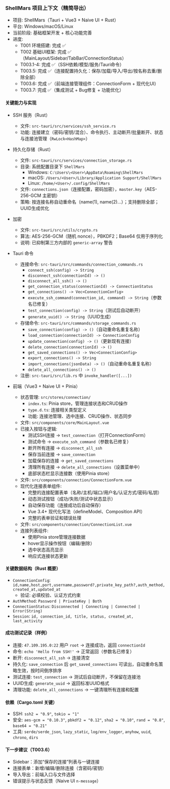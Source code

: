 ### ShellMars 项目上下文（精简导出）

- 项目: ShellMars（Tauri + Vue3 + Naive UI + Rust）
- 平台: Windows/macOS/Linux
- 当前阶段: 基础框架开发 + 核心功能完善
- 进度:
  - T001 环境搭建: 完成 ✅
  - T002 基础UI框架: 完成 ✅（MainLayout/Sidebar/TabBar/ConnectionStatus）
  - T003.1-4: 完成 ✅（SSH依赖/模型/服务/Tauri命令）
  - T003.5: 完成 ✅（连接配置持久化：保存/加载/导入/导出/按名称去重/删除全部）
  - T003.6: 完成 ✅（前端连接管理组件：ConnectionForm + 现代化UI）
  - T003.7: 完成 ✅（集成测试 + Bug修复 + 功能优化）

#### 关键能力与实现

- SSH 服务（Rust）
  - 文件: `src-tauri/src/services/ssh_service.rs`
  - 功能: 连接建立（密码/密钥/混合）、命令执行、主动断开/批量断开、状态与连接池管理（`RwLock<HashMap>`）

- 持久化存储（Rust）
  - 文件: `src-tauri/src/services/connection_storage.rs`
  - 目录: 系统配置目录下 `ShellMars`
    - Windows: `C:\Users\<User>\AppData\Roaming\ShellMars`
    - macOS: `/Users/<User>/Library/Application Support/ShellMars`
    - Linux: `/home/<User>/.config/ShellMars`
  - 文件: `connections.json`（连接配置，密码加密），`master.key`（AES-256-GCM 主密钥）
  - 策略: 按连接名称自动重命名（name(1), name(2)...）；支持删除全部；UUID生成优化

- 加密
  - 文件: `src-tauri/src/utils/crypto.rs`
  - 算法: AES-256-GCM（随机 nonce），PBKDF2；Base64 仅用于序列化
  - 说明: 已抑制第三方内部的 `generic-array` 警告

- Tauri 命令
  - 连接命令: `src-tauri/src/commands/connection_commands.rs`
    - `connect_ssh(config) -> String`
    - `disconnect_ssh(connectionId) -> ()`
    - `disconnect_all_ssh() -> ()`
    - `get_connection_status(connectionId) -> ConnectionStatus`
    - `get_connections() -> Vec<ConnectionConfig>`
    - `execute_ssh_command(connection_id, command) -> String`（参数名已修复）
    - `test_connection(config) -> String`（测试后自动断开）
    - `generate_uuid() -> String`（UUID生成）
  - 存储命令: `src-tauri/src/commands/storage_commands.rs`
    - `save_connection(config) -> ()`（自动重命名重复名称）
    - `load_connection(connectionId) -> ConnectionConfig`
    - `update_connection(config) -> ()`（更新现有连接）
    - `delete_connection(connectionId) -> ()`
    - `get_saved_connections() -> Vec<ConnectionConfig>`
    - `export_connections() -> String`
    - `import_connections(jsonData) -> ()`（自动重命名重复名称）
    - `delete_all_connections() -> ()`
  - 注册: `src-tauri/src/lib.rs` 中 `invoke_handler([...])`

- 前端（Vue3 + Naive UI + Pinia）
  - 状态管理: `src/stores/connection/`
    - `index.ts`: Pinia store，管理连接状态和CRUD操作
    - `type.d.ts`: 连接相关类型定义
    - 功能: 连接池管理、选中连接、CRUD操作、状态同步
  - 文件: `src/components/core/MainLayout.vue`
  - 已接入按钮与逻辑:
    - 测试SSH连接 → `test_connection`（打开ConnectionForm）
    - 测试命令 → `execute_ssh_command`（参数名已修复）
    - 断开所有连接 → `disconnect_all_ssh`
    - 保存当前连接 → `save_connection`
    - 加载保存的连接 → `get_saved_connections`
    - 清理所有连接 → `delete_all_connections`（设置菜单中）
    - 底部状态栏显示连接数（使用Pinia store）
  - 文件: `src/components/connection/ConnectionForm.vue`
  - 现代化连接表单组件:
    - 完整的连接配置表单（名称/主机/端口/用户名/认证方式/密码/私钥）
    - 动态测试按钮（成功/失败/测试中状态显示）
    - 自动保存功能（连接成功后自动保存）
    - Vue 3.4+ 现代化写法（defineModel、Composition API）
    - 完整的表单验证和错误处理
  - 文件: `src/components/connection/ConnectionList.vue`
  - 连接列表组件:
    - 使用Pinia store管理连接数据
    - hover显示操作按钮（编辑/删除）
    - 选中状态高亮显示
    - 响应式连接状态更新

#### 关键数据结构（Rust 概要）

- `ConnectionConfig`: `id,name,host,port,username,password?,private_key_path?,auth_method,created_at,updated_at`
  - 验证: 必填校验、认证方式约束
- `AuthMethod`: `Password | PrivateKey | Both`
- `ConnectionStatus`: `Disconnected | Connecting | Connected | Error(String)`
- `Session`: `id, connection_id, title, status, created_at, last_activity`

#### 成功测试记录（样例）

- 连接: `47.109.195.0:22` 用户 `root` → 连接成功，返回 `connectionId`
- 命令: `echo 'Hello from SSH!'` → 正常返回（参数名已修复）
- 断开: `disconnect_all_ssh` → 连接清空
- 持久化: `save_connection` 后 `get_saved_connections` 可读出，自动重命名策略生效，按时间倒序排序
- 测试连接: `test_connection` → 测试后自动断开，不保留在连接池
- UUID生成: `generate_uuid` → 返回标准UUID格式
- 清理功能: `delete_all_connections` → 一键清理所有连接和配置

#### 依赖（Cargo.toml 关键）

- SSH: `ssh2 = "0.9"`, `tokio = "1"`
- 安全: `aes-gcm = "0.10.3"`, `pbkdf2 = "0.12"`, `sha2 = "0.10"`, `rand = "0.8"`, `base64 = "0.21"`
- 工具: `serde/serde_json`, `lazy_static`, `log/env_logger`, `anyhow`, `uuid`, `chrono`, `dirs`

#### 下一步建议（T003.6）

- Sidebar：添加“保存的连接”列表与一键连接
- 连接表单：新增/编辑/删除连接（含密码/密钥）
- 导入导出：前端入口与文件选择
- 错误提示与状态反馈（Naive UI `n-message`）


